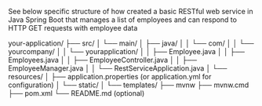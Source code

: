 See below specific structure of how created a basic RESTful web service in Java Spring Boot that manages a list of employees and can respond to HTTP GET requests with employee data

your-application/
├── src/
│   └── main/
│       ├── java/
│       │   └── com/
│       │       └── yourcompany/
│       │           └── yourapplication/
│       │               ├── Employee.java
│       │               ├── Employees.java
│       │               ├── EmployeeController.java
│       │               ├── EmployeeManager.java
│       │               └── RestServiceApplication.java
│       └── resources/
│           ├── application.properties (or application.yml for configuration)
│           └── static/
│           └── templates/
├── mvnw
├── mvnw.cmd
├── pom.xml
└── README.md (optional)
